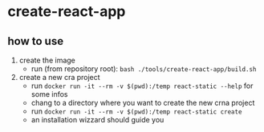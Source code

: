 # create-react-app

## how to use
1. create the image
    - run (from repository root): `bash ./tools/create-react-app/build.sh`
2. create a new cra project
    - run `docker run -it --rm -v $(pwd):/temp react-static --help` for some infos
    - chang to a directory where you want to create the new crna project
    - run `docker run -it --rm -v $(pwd):/temp react-static create`
    - an installation wizzard should guide you
